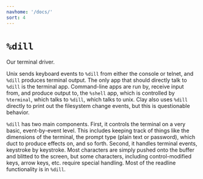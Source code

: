 ```yaml
---
navhome: '/docs/'
sort: 4
---
```


# `%dill`

Our terminal driver.

Unix sends keyboard events to `%dill` from either the console or telnet, and
`%dill` produces terminal output. The only app that should directly talk to
`%dill` is the terminal app. Command-line apps are run by, receive input from,
and produce output to, the `%shell` app, which is controlled by `%terminal`,
which talks to `%dill`, which talks to unix. Clay also uses `%dill` directly to
print out the filesystem change events, but this is questionable behavior.

`%dill` has two main components. First, it controls the terminal on a very
basic, event-by-event level. This includes keeping track of things like the
dimensions of the terminal, the prompt type (plain text or password), which duct
to produce effects on, and so forth. Second, it handles terminal events,
keystroke by keystroke. Most characters are simply pushed onto the buffer and
blitted to the screen, but some characters, including control-modified keys,
arrow keys, etc. require special handling. Most of the readline functionality is
in `%dill`.
